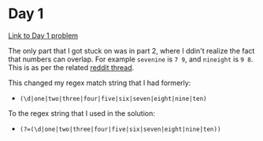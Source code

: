 # Day 1

[Link to Day 1 problem](https://adventofcode.com/2023/day/1)

The only part that I got stuck on was in part 2, where I ddin't realize the fact that numbers can overlap. For example `sevenine` is `7 9`, and `nineight` is `9 8`. This is as per the related [reddit thread](https://www.reddit.com/r/adventofcode/comments/1884fpl/2023_day_1for_those_who_stuck_on_part_2/).

This changed my regex match string that I had formerly:
- `(\d|one|two|three|four|five|six|seven|eight|nine|ten)`

To the regex string that I used in the solution:
- `(?=(\d|one|two|three|four|five|six|seven|eight|nine|ten))`

